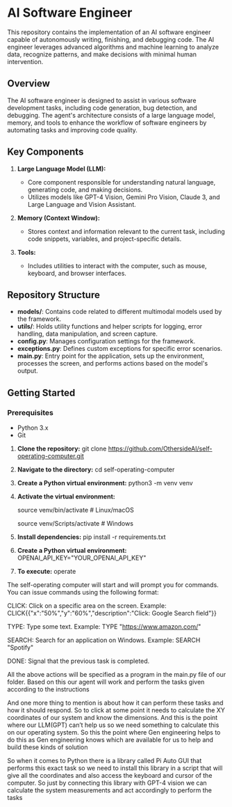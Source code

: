# AI Software Engineer

This repository contains the implementation of an AI software engineer capable of autonomously writing, finishing, and debugging code. The AI engineer leverages advanced algorithms and machine learning to analyze data, recognize patterns, and make decisions with minimal human intervention.

## Overview

The AI software engineer is designed to assist in various software development tasks, including code generation, bug detection, and debugging. The agent's architecture consists of a large language model, memory, and tools to enhance the workflow of software engineers by automating tasks and improving code quality.

## Key Components

1. **Large Language Model (LLM):** 
   - Core component responsible for understanding natural language, generating code, and making decisions.
   - Utilizes models like GPT-4 Vision, Gemini Pro Vision, Claude 3, and Large Language and Vision Assistant.

2. **Memory (Context Window):** 
   - Stores context and information relevant to the current task, including code snippets, variables, and project-specific details.

3. **Tools:** 
   - Includes utilities to interact with the computer, such as mouse, keyboard, and browser interfaces.

## Repository Structure

- **models/**: Contains code related to different multimodal models used by the framework.
- **utils/**: Holds utility functions and helper scripts for logging, error handling, data manipulation, and screen capture.
- **config.py**: Manages configuration settings for the framework.
- **exceptions.py**: Defines custom exceptions for specific error scenarios.
- **main.py**: Entry point for the application, sets up the environment, processes the screen, and performs actions based on the model's output.

## Getting Started

### Prerequisites

- Python 3.x
- Git


1. **Clone the repository:**
   git clone https://github.com/OthersideAI/self-operating-computer.git

2. **Navigate to the directory:**
    cd self-operating-computer

3. **Create a Python virtual environment:**
    python3 -m venv venv

4. **Activate the virtual environment:**

    source venv/bin/activate  # Linux/macOS

    source venv/Scripts/activate  # Windows

5. **Install dependencies:**
    pip install -r requirements.txt

6. **Create a Python virtual environment:**
    OPENAI_API_KEY="YOUR_OPENAI_API_KEY"

7. **To execute:**
    operate


The self-operating computer will start and will prompt you for commands. You can issue commands using the following format:



CLICK: Click on a specific area on the screen. Example: CLICK{{"x":"50%","y":"60%","description":"Click: Google Search field"}}

TYPE: Type some text. Example: TYPE "https://www.amazon.com/"

SEARCH: Search for an application on Windows. Example: SEARCH "Spotify"

DONE: Signal that the previous task is completed.

All the above actions will be specified as a program in the main.py file of our 
folder. Based on this our agent will work and perform the tasks given according 
to the instructions

 And one more thing to mention is about how it can perform these tasks and how 
it should respond. So to click at some point it needs to calculate the XY 
coordinates of our system and know the dimensions. And this is the point where 
our LLM(GPT) can’t help us so we need something to calculate this on our 
operating system. So this the point where Gen engineering helps to do this as 
Gen engineering knows which are available for us to help and build these kinds 
of solution


So when it comes to Python there is a library called Pi Auto GUI that performs 
this exact task so we need to install this library in a script that will give all the 
coordinates and also access the keyboard and cursor of the computer. So just by 
connecting this library with GPT-4 vision we can calculate the system
measurements and act accordingly to perform the tasks
